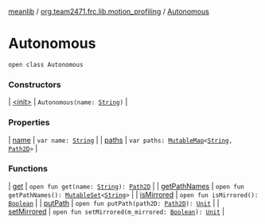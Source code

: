 [meanlib](../../index.md) / [org.team2471.frc.lib.motion_profiling](../index.md) / [Autonomous](./index.md)

# Autonomous

`open class Autonomous`

### Constructors

| [&lt;init&gt;](-init-.md) | `Autonomous(name: `[`String`](https://kotlinlang.org/api/latest/jvm/stdlib/kotlin/-string/index.html)`)` |

### Properties

| [name](name.md) | `var name: `[`String`](https://kotlinlang.org/api/latest/jvm/stdlib/kotlin/-string/index.html) |
| [paths](paths.md) | `var paths: `[`MutableMap`](https://kotlinlang.org/api/latest/jvm/stdlib/kotlin.collections/-mutable-map/index.html)`<`[`String`](https://kotlinlang.org/api/latest/jvm/stdlib/kotlin/-string/index.html)`, `[`Path2D`](../-path2-d/index.md)`>` |

### Functions

| [get](get.md) | `open fun get(name: `[`String`](https://kotlinlang.org/api/latest/jvm/stdlib/kotlin/-string/index.html)`): `[`Path2D`](../-path2-d/index.md) |
| [getPathNames](get-path-names.md) | `open fun getPathNames(): `[`MutableSet`](https://kotlinlang.org/api/latest/jvm/stdlib/kotlin.collections/-mutable-set/index.html)`<`[`String`](https://kotlinlang.org/api/latest/jvm/stdlib/kotlin/-string/index.html)`>` |
| [isMirrored](is-mirrored.md) | `open fun isMirrored(): `[`Boolean`](https://kotlinlang.org/api/latest/jvm/stdlib/kotlin/-boolean/index.html) |
| [putPath](put-path.md) | `open fun putPath(path2D: `[`Path2D`](../-path2-d/index.md)`): `[`Unit`](https://kotlinlang.org/api/latest/jvm/stdlib/kotlin/-unit/index.html) |
| [setMirrored](set-mirrored.md) | `open fun setMirrored(m_mirrored: `[`Boolean`](https://kotlinlang.org/api/latest/jvm/stdlib/kotlin/-boolean/index.html)`): `[`Unit`](https://kotlinlang.org/api/latest/jvm/stdlib/kotlin/-unit/index.html) |

